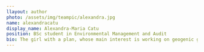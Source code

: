 ```yaml
---
llayout: author
photo: /assets/img/teampic/alexandra.jpg 
name: alexandracatu
display_name: Alexandra-Maria Catu
position: BSc student in Environmental Management and Audit
bio: The girl with a plan, whose main interest is working on geogenic gases and their quantification in the atmosphere.
---
```


